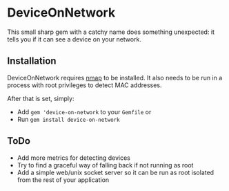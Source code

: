 DeviceOnNetwork
===============

This small sharp gem with a catchy name does something unexpected:
it tells you if it can see a device on your network.

Installation
------------
DeviceOnNetwork requires [nmap]() to be installed.
It also needs to be run in a process with root privileges to detect MAC addresses.

After that is set, simply:
- Add `gem 'device-on-network` to your `Gemfile`
or
- Run `gem install device-on-network`

ToDo
----
- Add more metrics for detecting devices
- Try to find a graceful way of falling back if not running as root
- Add a simple web/unix socket server so it can be run as root isolated from the rest of your application
